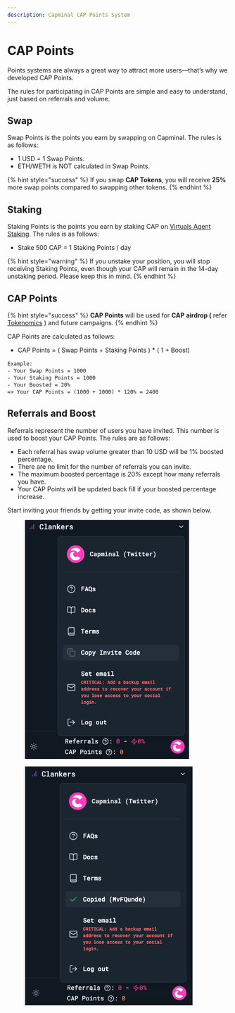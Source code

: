 ```yaml
---
description: Capminal CAP Points System
---
```


# CAP Points

Points systems are always a great way to attract more users—that’s why we developed CAP Points.

The rules for participating in CAP Points are simple and easy to understand, just based on referrals and volume.

## Swap

Swap Points is the points you earn by swapping on Capminal. The rules is as follows:

* 1 USD = 1 Swap Points.
* ETH/WETH is NOT calculated in Swap Points.

{% hint style="success" %}
If you swap **CAP Tokens**, you will receive **25%** more swap points compared to swapping other tokens.
{% endhint %}

## Staking

Staking Points is the points you earn by staking CAP on [Virtuals Agent Staking](https://app.virtuals.io/stake-agent?id=23397). The rules is as follows:

* Stake 500 CAP = 1 Staking Points / day

{% hint style="warning" %}
If you unstake your position, you will stop receiving Staking Points, even though your CAP will remain in the 14-day unstaking period. Please keep this in mind.
{% endhint %}

## CAP Points

{% hint style="success" %}
**CAP Points** will be used for **CAP** **airdrop (** refer [Tokenomics](../../cap-token/tokenomics.md) ) and future campaigns.
{% endhint %}

CAP Points are calculated as follows:

* CAP Points = ( Swap Points + Staking Points ) \* ( 1 + Boost)

```
Example: 
- Your Swap Points = 1000 
- Your Staking Points = 1000
- Your Boosted = 20%
=> Your CAP Points = (1000 + 1000) * 120% = 2400 
```

## Referrals and Boost

Referrals represent the number of users you have invited. This number is used to boost your CAP Points. The rules are as follows:

* Each referral has swap volume greater than 10 USD will be 1% boosted percentage.
* There are no limit for the number of referrals you can invite.
* The maximum boosted percentage is 20% except how many referrals you have.
* Your CAP Points will be updated back fill if your boosted percentage increase.

Start inviting your friends by getting your invite code, as shown below.

<div><figure><img src="../../.gitbook/assets/invite01.png" alt=""><figcaption></figcaption></figure> <figure><img src="../../.gitbook/assets/invite02.png" alt=""><figcaption></figcaption></figure></div>

##
